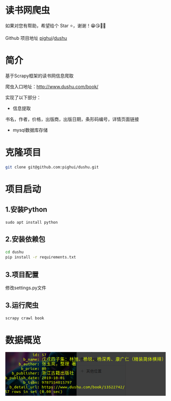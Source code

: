 # 读书网爬虫

如果对您有帮助，希望给个 Star ⭐，谢谢！😁😘🎁🎉

Github 项目地址 [pighui](https://github.com/pighui)/[dushu](https://github.com/pighui/dushu)

# 简介

基于Scrapy框架的读书网信息爬取

爬虫入口地址：http://www.dushu.com/book/

实现了以下部分：

- 信息提取

书名，作者，价格，出版商，出版日期，条形码编号，详情页面链接

- mysql数据库存储

# 克隆项目

```bash
git clone git@github.com:pighui/dushu.git
```

# 项目启动

## 1.安装Python

```
sudo apt install python
```

## 2.安装依赖包

```bash
cd dushu
pip install -r requirements.txt
```

## 3.项目配置

修改settings.py文件

## 3.运行爬虫

```bash
scrapy crawl book
```

# 数据概览

![](./imgs/show.png)